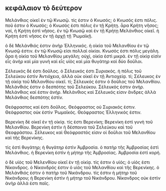 ## κεφάλαιον τὸ δεύτερον

Μελάνθιος οἰκεῖ ἐν τῷ Κνωσῷ. τίς ἐστιν ὁ Κνωσός; ὁ Κνωσός ἐστι πόλις. ποῦ ἐστιν ὁ Κνωσός; ὁ Κνωσός ἐστι πόλις ἐν τῇ Κρήτῃ. ἆρα Κρήτη νῆσος; ναί, ἡ Κρήτη ἐστὶ νῆσος. ἐν τῷ Κνωσῷ καὶ ἐν τῇ Κρήτῃ Μελάνθιος οἰκεῖ. ἡ Κρήτη ἐστὶ νῆσος ἐν τῇ ἀρχῇ τῇ Ῥωμαϊκῇ.

ὁ δὲ Μελάνθιός ἐστιν ἀνὴρ Ἑλληνικός. ἡ οἰκία τοῦ Μελανθίου ἐν τῷ Κνωσῷ ἐστιν. ἐν τῷ Κνωσῷ εἰσι πολλαὶ οἰκίαι. Κνωσός ἐστι πόλις μεγάλη. ἆρα ἡ οἰκία τοῦ Μελανθίου μεγάλη; οὐχί, οἰκία ἐστὶ μικρά. ἐν τῇ οἰκίᾳ εἰσὶν εἷς ἀνὴρ καὶ μία γυνὴ καὶ εἷς υἱὸς καὶ μία θυγάτηρ καὶ δύο δοῦλοι.

Σέλευκὸς δέ ἐστι δοῦλος. ὁ Σέλευκός ἐστι Συριακός. ἡ πόλις τοῦ Σελεύκου ἐστὶν Ἀντιόχεια, ἀλλὰ οὐκ οἰκεῖ ἐν τῇ Ἀντιοχείᾳ. τί; Σέλευκος ἐν τῇ οἰκίᾳ τοῦ Μελανθίου οἰκεῖ. τί; Σέλευκός ἐστιν ὁ δοῦλος τοῦ Μελανθίου. Μελάνθιός ἐστιν ὁ δεσπότης τοῦ Σελεύκου. Σέλευκός ἐστιν ἀνήρ. Μελάνθιος καί ἐστιν ἀνήρ. Μελάνθιος καὶ Σέλευκός εἰσιν ἄνδρες ἀλλὰ Μελάνθιος δεσπότης ἐστίν.

Θεόφραστος καί ἐστι δοῦλος. Θεόφραστος οὐ Συριακός ἐστιν. Θεόφραστος οὐκ ἐστὶν Ῥωμαϊκός. Θεόφραστος Ἑλληνικός ἐστιν.
 
 Βερενίκη δὲ οἰκεῖ ἐν τῇ οἰκίᾳ. τίς ἐστι Βερενίκη; Βερενίκη ἐστὶ γυνὴ τοῦ Μελανθίου. Βερενίκη ἐστὶν ἡ δέσποινα τοῦ Σελεύκου καὶ τοῦ Θεοφράστου. Σέλευκος καὶ Θεόφραστός  εἰσιν οἱ δοῦλοι τοῦ Μελανθίου καὶ τῆς Βερενίκης.

 τίς ἐστὶ θυγάτηρ; ἡ θυγάτηρ ἐστὶν Ἀμβροσία. ὁ πατὴρ τῆς Ἀμβροσίας ἐστὶ Μελάνθιος. ἡ Βερενίκη ἐστὶν ἡ μήτηρ τῆς Ἀμβροσίας. Ἀμβροσία ἐστὶ κορή.
 
 ὁ δὲ υἱὸς τοῦ Μελενθίου οἰκεῖ ἐν τῇ οἰκίᾳ. τίς ἐστιν ὁ υἱός; ὁ υἱός ἐστι Νίκανδρος. ὁ Νίκανδρός ἐστιν ὁ υἱὸς τοῦ Μελανθίου καὶ τῆς Βερενίκης. ὁ Μελάνθιός ἐστιν ὁ πατὴρ τοῦ Νικάνδρου. τίς ἐστιν ἡ μήτηρ τοῦ Νικάνδρου; ἡ Βερενίκη ἐστὶν ἡ μήτηρ τοῦ Νικάνδρου. Νίκανδρος οὐκ ἐστὶν ἀνὴρ ἀλλά ἐστι παῖς.
 

